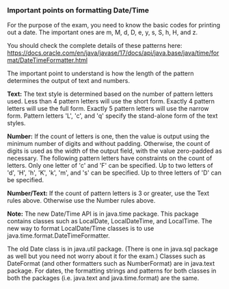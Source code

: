 ### Important points on formatting Date/Time
For the purpose of the exam, you need to know the basic codes for printing out a date. The important ones are m, M, d, D, e, y, s, S, h, H, and z.

You should check the complete details of these patterns here: https://docs.oracle.com/en/java/javase/17/docs/api/java.base/java/time/format/DateTimeFormatter.html  

The important point to understand is how the length of the pattern determines the output of text and numbers.

**Text:** The text style is determined based on the number of pattern letters used. Less than 4 pattern letters will use the short form. Exactly 4 pattern letters will use the full form. Exactly 5 pattern letters will use the narrow form. Pattern letters 'L', 'c', and 'q' specify the stand-alone form of the text styles.  

**Number:** If the count of letters is one, then the value is output using the minimum number of digits and without padding. Otherwise, the count of digits is used as the width of the output field, with the value zero-padded as necessary. The following pattern letters have constraints on the count of letters. Only one letter of 'c' and 'F' can be specified. Up to two letters of 'd', 'H', 'h', 'K', 'k', 'm', and 's' can be specified. Up to three letters of 'D' can be specified.  

**Number/Text:** If the count of pattern letters is 3 or greater, use the Text rules above. Otherwise use the Number rules above.  

**Note:** The new Date/Time API is in java.time package. This package contains classes such as LocalDate, LocalDateTime, and LocalTime. The new way to format LocalDate/Time classes is to use java.time.format.DateTimeFormatter.  

The old Date class is in java.util package. (There is one in java.sql package as well but you need not worry about it for the exam.) Classes such as DateFormat (and other formatters such as NumberFormat) are in java.text package. For dates, the formatting strings and patterns for both classes in both the packages (i.e. java.text and java.time.format) are the same.
